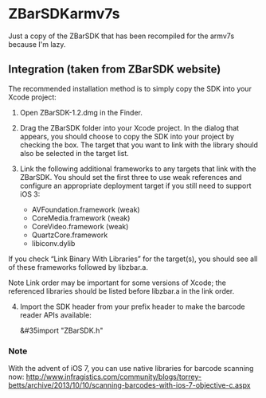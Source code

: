 ZBarSDKarmv7s
=============

Just a copy of the ZBarSDK that has been recompiled for the armv7s because I'm lazy.

## Integration (taken from ZBarSDK website)
The recommended installation method is to simply copy the SDK into your Xcode project:

 1. Open ZBarSDK-1.2.dmg in the Finder.

 2. Drag the ZBarSDK folder into your Xcode project. In the dialog that appears, you should choose to copy the SDK into your project by checking the box. The target that you want to link with the library should also be selected in the target list.

 3. Link the following additional frameworks to any targets that link with the ZBarSDK. You should set the first three to use weak references and configure an appropriate deployment target if you still need to support iOS 3:

	- AVFoundation.framework (weak)
	- CoreMedia.framework (weak)
	- CoreVideo.framework (weak)
	- QuartzCore.framework
	- libiconv.dylib

  If you check “Link Binary With Libraries” for the target(s), you should see all of these frameworks followed by libzbar.a.

  Note Link order may be important for some versions of Xcode; the referenced libraries should be listed before libzbar.a in the link order.

 4. Import the SDK header from your prefix header to make the barcode reader APIs available:

	&#35import "ZBarSDK.h"

### Note
With the advent of iOS 7, you can use native libraries for barcode scanning now: http://www.infragistics.com/community/blogs/torrey-betts/archive/2013/10/10/scanning-barcodes-with-ios-7-objective-c.aspx
